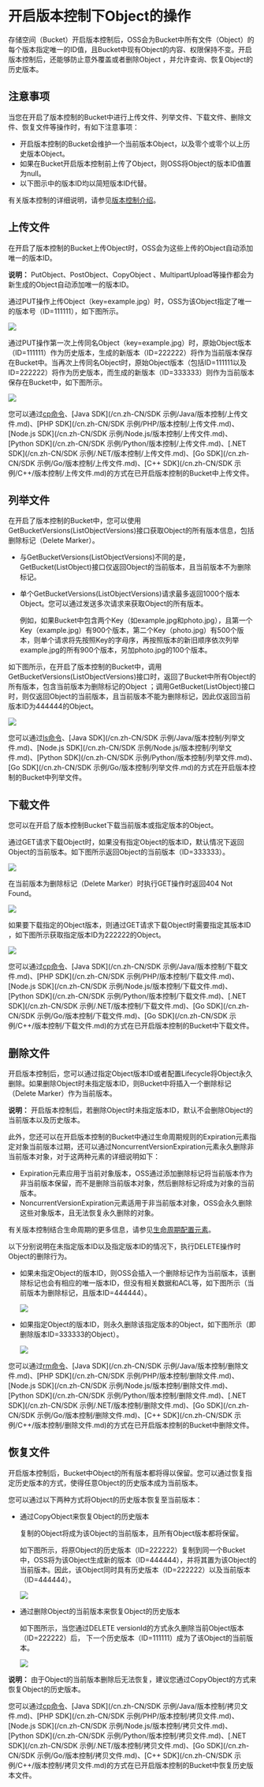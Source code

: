 # 开启版本控制下Object的操作

存储空间（Bucket）开启版本控制后，OSS会为Bucket中所有文件（Object）的每个版本指定唯一的ID值，且Bucket中现有Object的内容、权限保持不变。开启版本控制后，还能够防止意外覆盖或者删除Object ，并允许查询、恢复Object的历史版本。

## 注意事项

当您在开启了版本控制的Bucket中进行上传文件、列举文件、下载文件、删除文件、恢复文件等操作时，有如下注意事项：

-   开启版本控制的Bucket会维护一个当前版本Object，以及零个或零个以上历史版本Object。
-   如果在Bucket开启版本控制前上传了Object，则OSS将Object的版本ID值置为null。
-   以下图示中的版本ID均以简短版本ID代替。

有关版本控制的详细说明，请参见[版本控制介绍](/cn.zh-CN/开发指南/数据安全/版本控制/版本控制介绍.md)。

## 上传文件

在开启了版本控制的Bucket上传Object时，OSS会为这些上传的Object自动添加唯一的版本ID。

**说明：** PutObject、PostObject、CopyObject 、MultipartUpload等操作都会为新生成的Object自动添加唯一的版本ID。

通过PUT操作上传Object（key=example.jpg）时，OSS为该Object指定了唯一的版本号（ID=111111），如下图所示。

![](https://static-aliyun-doc.oss-accelerate.aliyuncs.com/assets/img/zh-CN/4747559951/p40175.jpg)

通过PUT操作第一次上传同名Object（key=example.jpg）时，原始Object版本（ID=111111）作为历史版本，生成的新版本（ID=222222）将作为当前版本保存在Bucket中。当再次上传同名Object时，原始Object版本（包括ID=111111以及ID=222222）将作为历史版本，而生成的新版本（ID=333333）则作为当前版本保存在Bucket中，如下图所示。

![](https://static-aliyun-doc.oss-accelerate.aliyuncs.com/assets/img/zh-CN/4747559951/p40176.jpg)

您可以通过[cp命令](/cn.zh-CN/常用工具/命令行工具ossutil/常用命令/cp/上传文件.md)、[Java SDK](/cn.zh-CN/SDK 示例/Java/版本控制/上传文件.md)、[PHP SDK](/cn.zh-CN/SDK 示例/PHP/版本控制/上传文件.md)、[Node.js SDK](/cn.zh-CN/SDK 示例/Node.js/版本控制/上传文件.md)、[Python SDK](/cn.zh-CN/SDK 示例/Python/版本控制/上传文件.md)、[.NET SDK](/cn.zh-CN/SDK 示例/.NET/版本控制/上传文件.md)、[Go SDK](/cn.zh-CN/SDK 示例/Go/版本控制/上传文件.md)、[C++ SDK](/cn.zh-CN/SDK 示例/C++/版本控制/上传文件.md)的方式在已开启版本控制的Bucket中上传文件。

## 列举文件

在开启了版本控制的Bucket中，您可以使用GetBucketVersions\(ListObjectVersions\)接口获取Object的所有版本信息，包括删除标记（Delete Marker）。

-   与GetBucketVersions\(ListObjectVersions\)不同的是，GetBucket\(ListObject\)接口仅返回Object的当前版本，且当前版本不为删除标记。
-   单个GetBucketVersions\(ListObjectVersions\)请求最多返回1000个版本Object。您可以通过发送多次请求来获取Object的所有版本。

    例如，如果Bucket中包含两个Key（如example.jpg和photo.jpg），且第一个Key（example.jpg）有900个版本，第二个Key（photo.jpg）有500个版本，则单个请求将先按照Key的字母序，再按照版本的新旧顺序依次列举example.jpg的所有900个版本，另加photo.jpg的100个版本。


如下图所示，在开启了版本控制的Bucket中，调用GetBucketVersions\(ListObjectVersions\)接口时，返回了Bucket中所有Object的所有版本，包含当前版本为删除标记的Object ；调用GetBucket\(ListObject\)接口时，则仅返回Object的当前版本，且当前版本不能为删除标记，因此仅返回当前版本ID为444444的Object。

![](https://static-aliyun-doc.oss-accelerate.aliyuncs.com/assets/img/zh-CN/4747559951/p40404.jpg)

您可以通过[ls命令](/cn.zh-CN/常用工具/命令行工具ossutil/常用命令/ls（列举）.md)、[Java SDK](/cn.zh-CN/SDK 示例/Java/版本控制/列举文件.md)、[Node.js SDK](/cn.zh-CN/SDK 示例/Node.js/版本控制/列举文件.md)、[Python SDK](/cn.zh-CN/SDK 示例/Python/版本控制/列举文件.md)、[Go SDK](/cn.zh-CN/SDK 示例/Go/版本控制/列举文件.md)的方式在开启版本控制的Bucket中列举文件。

## 下载文件

您可以在开启了版本控制Bucket下载当前版本或指定版本的Object。

通过GET请求下载Object时，如果没有指定Object的版本ID，默认情况下返回Object的当前版本。如下图所示返回Object的当前版本（ID=333333）。

![](https://static-aliyun-doc.oss-accelerate.aliyuncs.com/assets/img/zh-CN/4747559951/p40220.jpg)

在当前版本为删除标记（Delete Marker）时执行GET操作时返回404 Not Found。

![](https://static-aliyun-doc.oss-accelerate.aliyuncs.com/assets/img/zh-CN/4747559951/p40666.jpg)

如果要下载指定的Object版本，则通过GET请求下载Object时需要指定其版本ID ，如下图所示获取指定版本ID为222222的Object。

![](https://static-aliyun-doc.oss-accelerate.aliyuncs.com/assets/img/zh-CN/4747559951/p40221.jpg)

您可以通过[cp命令](/cn.zh-CN/常用工具/命令行工具ossutil/常用命令/cp/下载文件.md)、[Java SDK](/cn.zh-CN/SDK 示例/Java/版本控制/下载文件.md)、[PHP SDK](/cn.zh-CN/SDK 示例/PHP/版本控制/下载文件.md)、[Node.js SDK](/cn.zh-CN/SDK 示例/Node.js/版本控制/下载文件.md)、[Python SDK](/cn.zh-CN/SDK 示例/Python/版本控制/下载文件.md)、[.NET SDK](/cn.zh-CN/SDK 示例/.NET/版本控制/下载文件.md)、[Go SDK](/cn.zh-CN/SDK 示例/Go/版本控制/下载文件.md)、[Go SDK](/cn.zh-CN/SDK 示例/C++/版本控制/下载文件.md)的方式在已开启版本控制的Bucket中下载文件。

## 删除文件

开启版本控制后，您可以通过指定Object版本ID或者配置Lifecycle将Object永久删除。如果删除Object时未指定版本ID，则Bucket中将插入一个删除标记（Delete Marker）作为当前版本。

**说明：** 开启版本控制后，若删除Object时未指定版本ID，默认不会删除Object的当前版本以及历史版本。

此外，您还可以在开启版本控制的Bucket中通过生命周期规则的Expiration元素指定对象当前版本过期，还可以通过NoncurrentVersionExpiration元素永久删除非当前版本对象，对于这两种元素的详细说明如下：

-   Expiration元素应用于当前对象版本，OSS通过添加删除标记将当前版本作为非当前版本保留，而不是删除当前版本对象，然后删除标记将成为对象的当前版本。
-   NoncurrentVersionExpiration元素适用于非当前版本对象，OSS会永久删除这些对象版本，且无法恢复永久删除的对象。

有关版本控制结合生命周期的更多信息，请参见[生命周期配置元素](/cn.zh-CN/开发指南/对象/文件（Object）/文件生命周期/生命周期配置元素.md)。

以下分别说明在未指定版本ID以及指定版本ID的情况下，执行DELETE操作时Object的删除行为。

-   如果未指定Object的版本ID，则OSS会插入一个删除标记作为当前版本，该删除标记也会有相应的唯一版本ID，但没有相关数据和ACL等，如下图所示（当前版本为删除标记，且版本ID=444444）。

    ![](https://static-aliyun-doc.oss-accelerate.aliyuncs.com/assets/img/zh-CN/5747559951/p40237.jpg)

-   如果指定Object的版本ID，则永久删除该指定版本的Object，如下图所示（即删除版本ID=333333的Object）。

    ![](https://static-aliyun-doc.oss-accelerate.aliyuncs.com/assets/img/zh-CN/5747559951/p40245.jpg)


您可以通过[rm命令](/cn.zh-CN/常用工具/命令行工具ossutil/常用命令/rm.md)、[Java SDK](/cn.zh-CN/SDK 示例/Java/版本控制/删除文件.md)、[PHP SDK](/cn.zh-CN/SDK 示例/PHP/版本控制/删除文件.md)、[Node.js SDK](/cn.zh-CN/SDK 示例/Node.js/版本控制/删除文件.md)、[Python SDK](/cn.zh-CN/SDK 示例/Python/版本控制/删除文件.md)、[.NET SDK](/cn.zh-CN/SDK 示例/.NET/版本控制/删除文件.md)、[Go SDK](/cn.zh-CN/SDK 示例/Go/版本控制/删除文件.md)、[C++ SDK](/cn.zh-CN/SDK 示例/C++/版本控制/删除文件.md)的方式在已开启版本控制的Bucket中删除文件。

## 恢复文件

开启版本控制后，Bucket中Object的所有版本都将得以保留。您可以通过恢复指定历史版本的方式，使得任意Object的历史版本成为当前版本。

您可以通过以下两种方式将Object的历史版本恢复至当前版本：

-   通过CopyObject来恢复Object的历史版本

    复制的Object将成为该Object的当前版本，且所有Object版本都将保留。

    如下图所示，将原Object的历史版本（ID=222222）复制到同一个Bucket中，OSS将为该Object生成新的版本（ID=444444），并将其置为该Object的当前版本。因此，该Object同时具有历史版本（ID=222222）以及当前版本（ID=444444）。

    ![](https://static-aliyun-doc.oss-accelerate.aliyuncs.com/assets/img/zh-CN/5747559951/p40309.jpg)

-   通过删除Object的当前版本来恢复Object的历史版本

    如下图所示，当您通过DELETE versionId的方式永久删除当前Object版本（ID=222222）后， 下一个历史版本（ID=111111）成为了该Object的当前版本。

    ![](https://static-aliyun-doc.oss-accelerate.aliyuncs.com/assets/img/zh-CN/5747559951/p40310.jpg)


**说明：** 由于Object的当前版本删除后无法恢复，建议您通过CopyObject的方式来恢复Object的历史版本。

您可以通过[cp命令](/cn.zh-CN/常用工具/命令行工具ossutil/常用命令/cp/拷贝文件.md)、[Java SDK](/cn.zh-CN/SDK 示例/Java/版本控制/拷贝文件.md)、[PHP SDK](/cn.zh-CN/SDK 示例/PHP/版本控制/拷贝文件.md)、[Node.js SDK](/cn.zh-CN/SDK 示例/Node.js/版本控制/拷贝文件.md)、[Python SDK](/cn.zh-CN/SDK 示例/Python/版本控制/拷贝文件.md)、[.NET SDK](/cn.zh-CN/SDK 示例/.NET/版本控制/拷贝文件.md)、[Go SDK](/cn.zh-CN/SDK 示例/Go/版本控制/拷贝文件.md)、[C++ SDK](/cn.zh-CN/SDK 示例/C++/版本控制/拷贝文件.md)的方式在已开启版本控制的Bucket中恢复历史版本文件。

